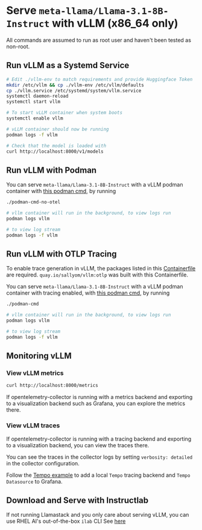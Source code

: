 # Serve `meta-llama/Llama-3.1-8B-Instruct` with vLLM (x86_64 only)

All commands are assumed to run as root user and haven't been tested as non-root.

## Run vLLM as a Systemd Service

```bash
# Edit ./vllm-env to match requirements and provide Huggingface Token
mkdir /etc/vllm && cp ./vllm-env /etc/vllm/defaults
cp ./vllm.service /etc/systemd/system/vllm.service
systemctl daemon-reload
systemctl start vllm

# To start vLLM container when system boots
systemctl enable vllm

# vLLM container should now be running
podman logs -f vllm

# Check that the model is loaded with
curl http://localhost:8000/v1/models
```

## Run vLLM with Podman

You can serve `meta-llama/Llama-3.1-8B-Instruct` with a vLLM podman container with [this podman cmd](./no-otel-podman-cmd), by running

```bash
./podman-cmd-no-otel

# vllm container will run in the background, to view logs run
podman logs vllm

# to view log stream
podman logs -f vllm
```

## Run vLLM with OTLP Tracing

To enable trace generation in vLLM, the packages listed in this [Containerfile](./Containerfile) are required. `quay.io/sallyom/vllm:otlp` was built
with this Containerfile.

You can serve `meta-llama/Llama-3.1-8B-Instruct` with a vLLM podman container with tracing enabled, with [this podman cmd](./podman-cmd), by running

```bash
./podman-cmd

# vllm container will run in the background, to view logs run
podman logs vllm

# to view log stream
podman logs -f vllm
```

## Monitoring vLLM

### View vLLM metrics

```bash
curl http://localhost:8000/metrics
```

If opentelemetry-collector is running with a metrics backend and exporting to a visualization backend such as Grafana, you can explore the metrics
there. 

### View vLLM traces

If opentelemetry-collector is running with a tracing backend and exporting to a visualization backend, you can view the traces there.

You can see the traces in the collector logs by setting `verbosity: detailed` in the collector configuration.

Follow the [Tempo example](../tempo/README.md) to add a local `Tempo` tracing backend and `Tempo Datasource` to Grafana.

## Download and Serve with Instructlab

If not running Llamastack and you only care about serving vLLM, you can use RHEL AI's out-of-the-box `ilab` CLI
See [here](./ilab-serve.md)
